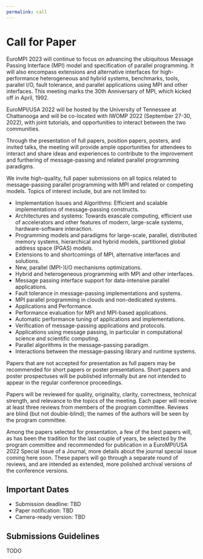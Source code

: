 ```yaml
---
permalink: call
---
```


# Call for Paper

EuroMPI 2023 will continue to focus on advancing the ubiquitous Message Passing Interface (MPI) model and specification of parallel programming. It will also encompass extensions and alternative interfaces for high-performance heterogeneous and hybrid systems, benchmarks, tools, parallel I/O, fault tolerance, and parallel applications using MPI and other interfaces.  This meeting marks the 30th Anniversary of MPI, which kicked off in April, 1992.

EuroMPI/USA 2022 will be hosted by the University of Tennessee at Chattanooga and will be co-located with IWOMP 2022 (September 27-30, 2022), with joint tutorials, and opportunities to interact between the two communities.

Through the presentation of full papers, position papers, posters, and invited talks, the meeting will provide ample opportunities for attendees to interact and share ideas and experiences to contribute to the improvement and furthering of message-passing and related parallel programming paradigms.

We invite high-quality, full paper submissions on all topics related to message-passing parallel programming with MPI and related or competing models. Topics of interest include, but are not limited to:

- Implementation Issues and Algorithms: Efficient and scalable implementations of message-passing constructs.
- Architectures and systems: Towards exascale computing, efficient use of accelerators and other features of modern, large-scale systems, hardware-software interaction.
- Programming models and paradigms for large-scale, parallel, distributed memory systems, hierarchical and hybrid models, partitioned global address space (PGAS) models.
- Extensions to and shortcomings of MPI, alternative interfaces and solutions.
- New, parallel (MPI-)I/O mechanisms optimizations.
- Hybrid and heterogeneous programming with MPI and other interfaces.
- Message passing interface support for data-intensive parallel applications.
- Fault tolerance in message-passing implementations and systems.
- MPI parallel programming in clouds and non-dedicated systems.
- Applications and Performance.
- Performance evaluation for MPI and MPI-based applications.
- Automatic performance tuning of applications and implementations.
- Verification of message-passing applications and protocols.
- Applications using message passing, in particular in computational science and scientific computing.
- Parallel algorithms in the message-passing paradigm.
- Interactions between the message-passing library and runtime systems. 

Papers that are not accepted for presentation as full papers may be recommended for short papers or poster presentations. Short papers and poster prospectuses will be published informally but are not intended to appear in the regular conference proceedings. 

Papers will be reviewed for quality, originality, clarity, correctness, technical strength, and relevance to the topics of the meeting. Each paper will receive at least three reviews from members of the program committee. Reviews are blind (but not double-blind); the names of the authors will be seen by the program committee.

Among the papers selected for presentation, a few of the best papers will, as has been the tradition for the last couple of years, be selected by the program committee and recommended for publication in a EuroMPI/USA 2022 Special Issue of a Journal, more details about the journal special issue coming here soon. These papers will go through a separate round of reviews, and are intended as extended, more polished archival versions of the conference versions.

## Important Dates
<!-- - Submission deadline: 21st February 2022 AoE -->
<!-- - Submission deadline: ~~21st February 2022 AoE~~ 28th February 2022 AoE -->
- Submission deadline: TBD 
- Paper notification: TBD 
- Camera-ready version: TBD


## Submissions Guidelines

TODO

<!-- [Submission Website](https://easychair.org/conferences/?conf=c3po21) -->
<!-- [Submission Website](https://easychair.org/conferences/?conf=c3po22) -->


